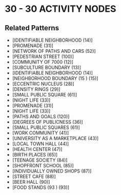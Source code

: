 # 30 - 30 ACTIVITY NODES

## Related Patterns

- [IDENTIFlABLE NEIGHBORHOOD (14)]
- [PROMENADE (31)]
- [NETWORK OF PATHS AND CARS (52)]
- [PEDESTRIAN STREET (100)]
- [COMMUNITY OF 7000 (12)]
- [SUBCULTURE BOUNDARY (13)]
- [IDENTIFIABLE NEIGHBORHOOD (14)]
- [NEIGHBORHOOD BOUNDARY (15 ) (15)]
- [ECCENTRIC NUCLEUS (28)]
- [DENSITY RINGS (29)]
- [SMALL PUBLIC SQUARE (61)]
- [NIGHT LIFE (33)]
- [PROMENADE (31)]
- [NIGHT LIFE (33)]
- [PATHS AND GOALS (120)]
- [DEGREES OF PUBLICNESS (36)]
- [SMALL PUBLIC SQUARES (61)]
- [WORK COMMUNITY (41)]
- [UNIVERSITY AS A MARKETPLACE (43)]
- [LOCAL TOWN HALL (44)]
- [HEALTH CENTER (47)]
- [BIRTH PLACES (65)]
- [TEENAGE SOCIETY (84)]
- [SHOPFRONT SCHOOL (85)]
- [INDIVlDUALLY OWNED SHOPS (87)]
- [STREET CAFE (88)]
- [BEER HALL (90)]
- [FOOD STANDS (93 ) (93)]
